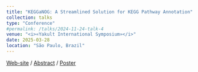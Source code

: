 ```yaml
---
title: "KEGGaNOG: A Streamlined Solution for KEGG Pathway Annotation"
collection: talks
type: "Conference"
#permalink: /talks/2024-11-24-talk-4
venue: "<i>«Yakult International Symposium»</i>"
date: 2025-03-28
location: "São Paulo, Brazil"
---
```


<a href="https://yakultsymposiumbrazil.com.br"><i class="fas fa-fw fa-link zoom" aria-hidden="true"></i>Web-site</a> / 
<a href="https://yakultsymposiumbrazil.com.br/wp-content/plugins/exportar-dados/painel/emitir-resumo.php?id=NjczNzgz"><i class="fas fa-fw fa-file-pdf zoom" aria-hidden="true"></i>Abstract</a> / 
<a href="http://iliapopov17.github.io/files/Conferences/Yakult/PopovIlia_Yakult_poster.pdf"><i class="fas fa-fw fa-file-pdf zoom" aria-hidden="true"></i>Poster</a>